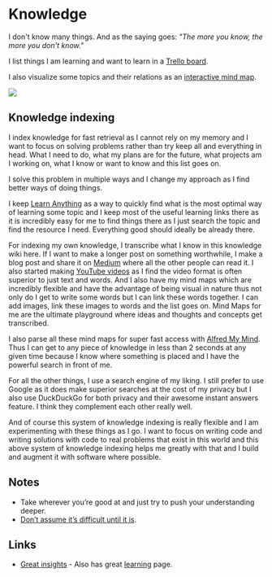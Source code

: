 # Knowledge

I don't know many things. And as the saying goes: _"The more you know, the more you don't know."_

I list things I am learning and want to learn in a [Trello board](https://trello.com/b/cu32qF3q).

I also visualize some topics and their relations as an [interactive mind map](https://my.mindnode.com/dPmKpWZgTpZsaG4Rf1yaz7rXbYhnuqPDDpdss4w2#1594.8,-1084.6,1).

![](https://i.imgur.com/uzNNYiz.png)

## Knowledge indexing

I index knowledge for fast retrieval as I cannot rely on my memory and I want to focus on solving problems rather than try keep all and everything in head. What I need to do, what my plans are for the future, what projects am I working on, what I know or want to know and this list goes on.

I solve this problem in multiple ways and I change my approach as I find better ways of doing things.

I keep [Learn Anything](https://learn-anything.xyz/) as a way to quickly find what is the most optimal way of learning some topic and I keep most of the useful learning links there as it is incredibly easy for me to find things there as I just search the topic and find the resource I need. Everything good should ideally be already there.

For indexing my own knowledge, I transcribe what I know in this knowledge wiki here. If I want to make a longer post on something worthwhile, I make a blog post and share it on [Medium](https://medium.com/@nikitavoloboev) where all the other people can read it. I also started making [YouTube videos](https://www.youtube.com/channel/UCEKqrUfr_FMKIO9XSJS4vDw) as I find the video format is often superior to just text and words. And I also have my mind maps which are incredibly flexible and have the advantage of being visual in nature thus not only do I get to write some words but I can link these words together. I can add images, link these images to words and the list goes on. Mind Maps for me are the ultimate playground where ideas and thoughts and concepts get transcribed.

I also parse all these mind maps for super fast access with [Alfred My Mind](https://github.com/nikitavoloboev/alfred-my-mind#readme). Thus I can get to any piece of knowledge in less than 2 seconds at any given time because I know where something is placed and I have the powerful search in front of me.

For all the other things, I use a search engine of my liking. I still prefer to use Google as it does make superior searches at the cost of my privacy but I also use DuckDuckGo for both privacy and their awesome instant answers feature. I think they complement each other really well.

And of course this system of knowledge indexing is really flexible and I am experimenting with these things as I go. I want to focus on writing code and writing solutions with code to real problems that exist in this world and this above system of knowledge indexing helps me greatly with that and I build and augment it with software where possible.

## Notes

- Take wherever you’re good at and just try to push your understanding deeper.
- [Don’t assume it’s difficult until it is](https://news.ycombinator.com/item?id=10872970).

## Links

- [Great insights](https://wiki.xxiivv.com/#knowledge) - Also has great [learning](https://wiki.xxiivv.com/#glossary) page.
